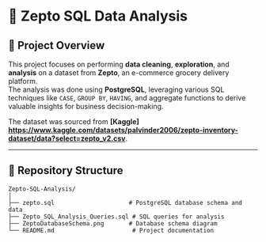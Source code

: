 # 🛒 Zepto SQL Data Analysis

## 📌 Project Overview
This project focuses on performing **data cleaning**, **exploration**, and **analysis** on a dataset from **Zepto**, an e-commerce grocery delivery platform.  
The analysis was done using **PostgreSQL**, leveraging various SQL techniques like `CASE`, `GROUP BY`, `HAVING`, and aggregate functions to derive valuable insights for business decision-making.

The dataset was sourced from **[Kaggle]
https://www.kaggle.com/datasets/palvinder2006/zepto-inventory-dataset/data?select=zepto_v2.csv**.

---

## 📂 Repository Structure
```plaintext
Zepto-SQL-Analysis/
│
├── zepto.sql                     # PostgreSQL database schema and data
├── Zepto_SQL_Analysis_Queries.sql # SQL queries for analysis
├── ZeptoDatabaseSchema.png       # Database schema diagram
└── README.md                      # Project documentation

